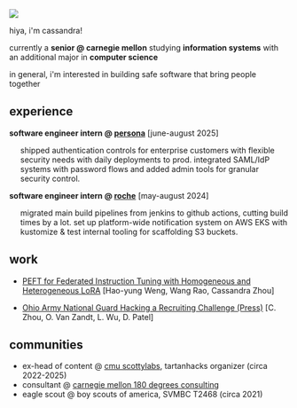 
<img class="profile-picture" src="https://i.vsco.co/644b502b3721d774a35a7e1c?c=1&d=1&w=300">

hiya, i'm cassandra!

currently a __senior @ carnegie mellon__ studying __information systems__ with an additional major in __computer science__

in general, i'm interested in building safe software that bring people together 

## experience

__software engineer intern @ [persona](https://withpersona.com/)__  [june-august 2025]
<div style="margin-left: 20px;">shipped authentication controls for enterprise customers with flexible security needs with daily deployments to prod. integrated SAML/IdP systems with password flows and added admin tools for granular security control.</div>

__software engineer intern @ [roche](https://www.roche.com/)__  [may-august 2024]
<div style="margin-left: 20px;">migrated main build pipelines from jenkins to github actions, cutting build times by a lot. set up platform-wide notification system on AWS EKS with kustomize & test internal tooling for scaffolding S3 buckets.</div>

## work

* [PEFT for Federated Instruction Tuning with Homogeneous and
Heterogeneous LoRA](https://drive.google.com/file/d/1pNgIsTVH_on767GCtjW9ii6SjqglNtzM/view?usp=sharing) [Hao-yung Weng, Wang Rao, Cassandra Zhou]

* [Ohio Army National Guard Hacking a Recruiting Challenge (Press)](https://www.nationalguard.mil/News/News-Features/Article/4196842/ohio-army-national-guard-hacking-a-recruiting-challenge/) [C. Zhou, O. Van Zandt, L. Wu, D. Patel]

## communities

* ex-head of content @ [cmu scottylabs](https://www.scottylabs.org/), tartanhacks organizer (circa 2022-2025)
* consultant @ [carnegie mellon 180 degrees consulting](https://www.cmu180dc.org/)
* eagle scout @ boy scouts of america, SVMBC T2468 (circa 2021)